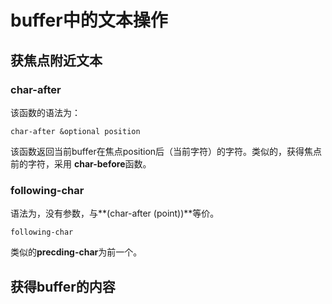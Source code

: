 # buffer中的文本操作


## 获焦点附近文本

### char-after
该函数的语法为：
```elisp
char-after &optional position
```
该函数返回当前buffer在焦点position后（当前字符）的字符。类似的，获得焦点前的字符，采用
**char-before**函数。

### following-char
语法为，没有参数，与**(char-after (point))**等价。
```elisp
following-char
```
类似的**precding-char**为前一个。


## 获得buffer的内容
